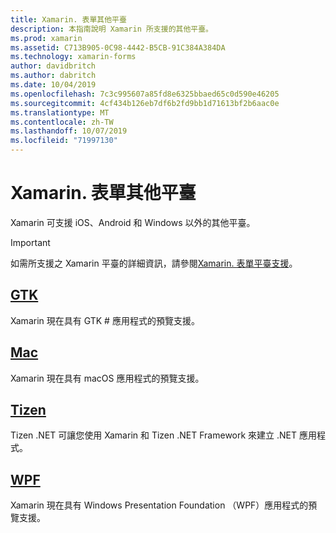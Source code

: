 ```yaml
---
title: Xamarin. 表單其他平臺
description: 本指南說明 Xamarin 所支援的其他平臺。
ms.prod: xamarin
ms.assetid: C713B905-0C98-4442-B5CB-91C384A384DA
ms.technology: xamarin-forms
author: davidbritch
ms.author: dabritch
ms.date: 10/04/2019
ms.openlocfilehash: 7c3c995607a85fd8e6325bbaed65c0d590e46205
ms.sourcegitcommit: 4cf434b126eb7df6b2fd9bb1d71613bf2b6aac0e
ms.translationtype: MT
ms.contentlocale: zh-TW
ms.lasthandoff: 10/07/2019
ms.locfileid: "71997130"
---
```

# <a name="xamarinforms-other-platforms"></a>Xamarin. 表單其他平臺

Xamarin 可支援 iOS、Android 和 Windows 以外的其他平臺。

> [!IMPORTANT]
> 如需所支援之 Xamarin 平臺的詳細資訊，請參閱[Xamarin. 表單平臺支援](https://github.com/xamarin/Xamarin.Forms/wiki/Platform-Support)。

## <a name="gtkgtkmd"></a>[GTK](gtk.md)

Xamarin 現在具有 GTK # 應用程式的預覽支援。

## <a name="macmacmd"></a>[Mac](mac.md)

Xamarin 現在具有 macOS 應用程式的預覽支援。

## <a name="tizentizenmd"></a>[Tizen](tizen.md)

Tizen .NET 可讓您使用 Xamarin 和 Tizen .NET Framework 來建立 .NET 應用程式。

## <a name="wpfwpfmd"></a>[WPF](wpf.md)

Xamarin 現在具有 Windows Presentation Foundation （WPF）應用程式的預覽支援。
